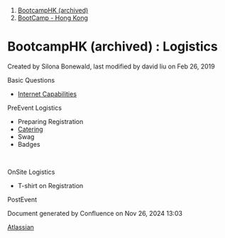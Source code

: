 1. [BootcampHK (archived)](index.html)
2. [BootCamp - Hong Kong](BootCamp---Hong-Kong_23102870.html)

# BootcampHK (archived) : Logistics

Created by Silona Bonewald, last modified by david liu on Feb 26, 2019

Basic Questions

- [Internet Capabilities](http://www.cyberport.hk/en/facilities_and_services/it_telecom/wireless_local_area_network)

PreEvent Logistics

- Preparing Registration
- [Catering](http://delaneys.com.hk/our-venues/el-charro/)
- Swag
- Badges

 

OnSite Logistics

- T-shirt on Registration

PostEvent

Document generated by Confluence on Nov 26, 2024 13:03

[Atlassian](http://www.atlassian.com/)
